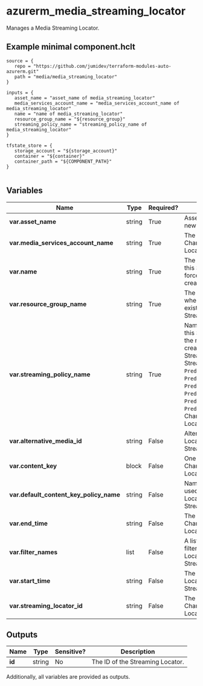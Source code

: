 # azurerm_media_streaming_locator

Manages a Media Streaming Locator.

## Example minimal component.hclt

```hcl
source = {
   repo = "https://github.com/jumidev/terraform-modules-auto-azurerm.git" 
   path = "media/media_streaming_locator" 
}

inputs = {
   asset_name = "asset_name of media_streaming_locator" 
   media_services_account_name = "media_services_account_name of media_streaming_locator" 
   name = "name of media_streaming_locator" 
   resource_group_name = "${resource_group}" 
   streaming_policy_name = "streaming_policy_name of media_streaming_locator" 
}

tfstate_store = {
   storage_account = "${storage_account}" 
   container = "${container}" 
   container_path = "${COMPONENT_PATH}" 
}


```

## Variables

| Name | Type | Required? |  Description |
| ---- | ---- | --------- |  ----------- |
| **var.asset_name** | string | True | Asset Name. Changing this forces a new Streaming Locator to be created. | 
| **var.media_services_account_name** | string | True | The Media Services account name. Changing this forces a new Streaming Locator to be created. | 
| **var.name** | string | True | The name which should be used for this Streaming Locator. Changing this forces a new Streaming Locator to be created. | 
| **var.resource_group_name** | string | True | The name of the Resource Group where the Streaming Locator should exist. Changing this forces a new Streaming Locator to be created. | 
| **var.streaming_policy_name** | string | True | Name of the Streaming Policy used by this Streaming Locator. Either specify the name of Streaming Policy you created or use one of the predefined Streaming Policies. The predefined Streaming Policies available are: `Predefined_DownloadOnly`, `Predefined_ClearStreamingOnly`, `Predefined_DownloadAndClearStreaming`, `Predefined_ClearKey`, `Predefined_MultiDrmCencStreaming` and `Predefined_MultiDrmStreaming`. Changing this forces a new Streaming Locator to be created. | 
| **var.alternative_media_id** | string | False | Alternative Media ID of this Streaming Locator. Changing this forces a new Streaming Locator to be created. | 
| **var.content_key** | block | False | One or more `content_key` blocks. Changing this forces a new Streaming Locator to be created. | 
| **var.default_content_key_policy_name** | string | False | Name of the default Content Key Policy used by this Streaming Locator.Changing this forces a new Streaming Locator to be created. | 
| **var.end_time** | string | False | The end time of the Streaming Locator. Changing this forces a new Streaming Locator to be created. | 
| **var.filter_names** | list | False | A list of names of asset or account filters which apply to this Streaming Locator. Changing this forces a new Streaming Locator to be created. | 
| **var.start_time** | string | False | The start time of the Streaming Locator. Changing this forces a new Streaming Locator to be created. | 
| **var.streaming_locator_id** | string | False | The ID of the Streaming Locator. Changing this forces a new Streaming Locator to be created. | 



## Outputs

| Name | Type | Sensitive? | Description |
| ---- | ---- | --------- | --------- |
| **id** | string | No  | The ID of the Streaming Locator. | 

Additionally, all variables are provided as outputs.
